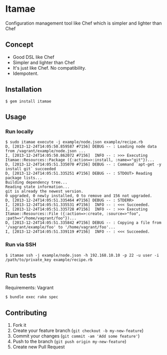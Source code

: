 # Itamae

Configuration management tool like Chef which is simpler and lighter than Chef

## Concept

* Good DSL like Chef
* Simpler and lighter than Chef
* It's just like Chef. No compatibility.
* Idempotent.

## Installation

```
$ gem install itamae
```

## Usage

### Run locally

```
$ sudo itamae execute -j example/node.json example/recipe.rb
D, [2013-12-24T14:05:50.859587 #7156] DEBUG -- : Loading node data from /vagrant/example/node.json ...
I, [2013-12-24T14:05:50.862072 #7156]  INFO -- : >>> Executing Itamae::Resources::Package ({:action=>:install, :name=>"git"})...
D, [2013-12-24T14:05:51.335070 #7156] DEBUG -- : Command `apt-get -y install git` succeeded
D, [2013-12-24T14:05:51.335251 #7156] DEBUG -- : STDOUT> Reading package lists...
Building dependency tree...
Reading state information...
git is already the newest version.
0 upgraded, 0 newly installed, 0 to remove and 156 not upgraded.
D, [2013-12-24T14:05:51.335464 #7156] DEBUG -- : STDERR>
I, [2013-12-24T14:05:51.335531 #7156]  INFO -- : <<< Succeeded.
I, [2013-12-24T14:05:51.335728 #7156]  INFO -- : >>> Executing Itamae::Resources::File ({:action=>:create, :source=>"foo", :path=>"/home/vagrant/foo"})...
D, [2013-12-24T14:05:51.335842 #7156] DEBUG -- : Copying a file from '/vagrant/example/foo' to '/home/vagrant/foo'...
I, [2013-12-24T14:05:51.339119 #7156]  INFO -- : <<< Succeeded.
```

### Run via SSH

```
$ itamae ssh -j example/node.json -h 192.168.10.10 -p 22 -u user -i /path/to/private_key example/recipe.rb
```

## Run tests

Requirements: Vagrant

```
$ bundle exec rake spec
```

## Contributing

1. Fork it
2. Create your feature branch (`git checkout -b my-new-feature`)
3. Commit your changes (`git commit -am 'Add some feature'`)
4. Push to the branch (`git push origin my-new-feature`)
5. Create new Pull Request

